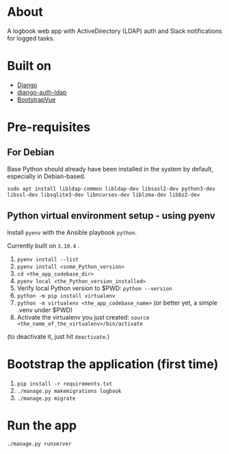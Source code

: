 # About

A logbook web app with ActiveDirectory (LDAP) auth and Slack notifications for logged tasks.

# Built on

- [Django](https://docs.djangoproject.com/en/4.1/)
- [django-auth-ldap](https://django-auth-ldap.readthedocs.io)
- [BootstrapVue](https://bootstrap-vue.org)

# Pre-requisites

## For Debian

Base Python should already have been installed in the system by default, especially in Debian-based.

`sudo apt install libldap-common libldap-dev libsasl2-dev python3-dev libssl-dev libsqlite3-dev libncurses-dev liblzma-dev libbz2-dev`

## Python virtual environment setup - using pyenv

Install `pyenv` with the Ansible playbook `python`.

Currently built on `3.10.4` .

1. `pyenv install --list`
2. `pyenv install <some_Python_version>`
3. `cd <the_app_codebase_dir>`
4. `pyenv local <the_Python_version_installed>`
5. Verify local Python version to $PWD: `python --version`
5. `python -m pip install virtualenv`
5. `python -m virtualenv <the_app_codebase_name>`  (or better yet, a simple .venv under $PWD)
6. Activate the virtualenv you just created: `source <the_name_of_the_virtualenv>/bin/activate`

(to deactivate it, just hit `deactivate`.)

# Bootstrap the application (first time)

1. `pip install -r requirements.txt`
2. `./manage.py makemigrations logbook`
3. `./manage.py migrate`

# Run the app

`./manage.py runserver`